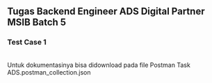 <h2>Tugas Backend Engineer ADS Digital Partner MSIB Batch 5</h2>
<h3>Test Case 1</h3>
<br />
Untuk dokumentasinya bisa didownload pada file Postman Task ADS.postman_collection.json
